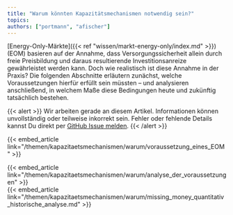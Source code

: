 ```yaml
---
title: "Warum könnten Kapazitätsmechanismen notwendig sein?"
topics: 
authors: ["portmann", "afischer"]
---
```


[Energy-Only-Märkte]({{< ref "wissen/markt-energy-only/index.md" >}}) (EOM) basieren auf der Annahme, dass Versorgungssicherheit allein durch freie Preisbildung und daraus resultierende Investitionsanreize gewährleistet werden kann. Doch wie realistisch ist diese Annahme in der Praxis? Die folgenden Abschnitte erläutern zunächst, welche Voraussetzungen hierfür erfüllt sein müssten – und analysieren anschließend, in welchem Maße diese Bedingungen heute und zukünftig tatsächlich bestehen.

<!-- more -->

{{< alert >}}
Wir arbeiten gerade an diesem Artikel. Informationen können unvollständig oder teilweise inkorrekt sein. Fehler oder fehlende Details kannst Du direkt per [GitHub Issue melden](https://github.com/ait-energy/en.ergie.at/issues).
{{< /alert >}}
<br>

{{< embed_article link="/themen/kapazitaetsmechanismen/warum/voraussetzung_eines_EOM" >}}
<div class="h-8"></div>
{{< embed_article link="/themen/kapazitaetsmechanismen/warum/analyse_der_voraussetzungen" >}}
<div class="h-8"></div>
{{< embed_article link="/themen/kapazitaetsmechanismen/warum/missing_money_quantitativ_historische_analyse.md" >}}
